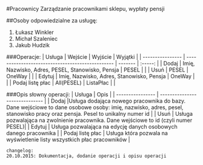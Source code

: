 #Pracownicy
Zarządzanie pracownikami sklepu, wypłaty pensji


##Osoby odpowiedzialne za usługę:
1. Łukasz Winkler
2. Michał Szaleniec
3. Jakub Hudzik

###Operacje:
| Usługa           | Wejście                                          | Wyjście   | Wyjątki |
| ---------------- | ------------------------------------------------ | -------   | :-----: |
| Dodaj            | Imię, Nazwisko, Adres, PESEL, Stanowisko, Pensja | PESEL     |       |
| Usuń             | PESEL                                            | OneWay    |       |
| Edytuj           | Imię, Nazwisko, Adres, Stanowisko, Pensja        | OneWay    |       |
| Podaj listę płac | All(PESEL)                                       | ListaPłac |       |

###Opis słowny operacji:
| Usługa           | Opis                           | 
| ---------------- | ------------------------------ | 
| Dodaj            |Usługa dodająca nowego pracownika do bazy. Dane wejściowe to dane osobowe osoby: imię, nazwisko, adres, pesel, stanowisko pracy oraz pensja. Pesel to unikalny numer id | 
| Usuń             | Usługa pozwalająca na zwolnienie pracownika. Dane wejściowe to id (czyli numer PESEL)| 
| Edytuj           | Usługa pozwalająca na edycję danych osobowych danego pracownika | 
| Podaj listę płac | Usługa która pozwala na wyświetlenie listy wszystkich płac pracowników | 

```
changelog:
20.10.2015: Dokumentacja, dodanie operacji i opisu operacji
```
